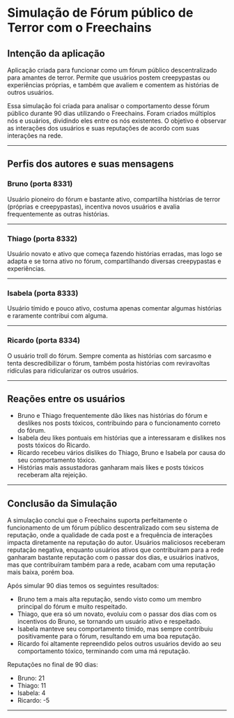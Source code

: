 # Simulação de Fórum público de Terror com o Freechains

## Intenção da aplicação


Aplicação criada para funcionar como um fórum público descentralizado para amantes de terror. Permite que usuários postem creepypastas ou experiências próprias, e também que avaliem e comentem as histórias de outros usuários.

Essa simulação foi criada para analisar o comportamento desse fórum público durante 90 dias utilizando o Freechains. Foram criados múltiplos nós e usuários, dividindo eles entre os nós existentes. O objetivo é observar as interações dos usuários e suas reputações de acordo com suas interações na rede. 

---

## Perfis dos autores e suas mensagens

### Bruno (porta 8331)

Usuário pioneiro do fórum e bastante ativo, compartilha histórias de terror (próprias e creepypastas), incentiva novos usuários e avalia frequentemente as outras histórias.

---

### Thiago (porta 8332)

Usuário novato e ativo que começa fazendo histórias erradas, mas logo se adapta e se torna ativo no fórum, compartilhando diversas creepypastas e experiências.

---

### Isabela (porta 8333)

Usuário tímido e pouco ativo, costuma apenas comentar algumas histórias e raramente contribui com alguma.

---

### Ricardo (porta 8334)

O usuário troll do fórum. Sempre comenta as histórias com sarcasmo e tenta descredibilizar o fórum, também posta histórias com reviravoltas ridículas para ridicularizar os outros usuários.

---

## Reações entre os usuários

- Bruno e Thiago frequentemente dão likes nas histórias do fórum e deslikes nos posts tóxicos, contribuindo para o funcionamento correto do fórum.
- Isabela deu likes pontuais em histórias que a interessaram e dislikes nos posts tóxicos do Ricardo.
- Ricardo recebeu vários dislikes do Thiago, Bruno e Isabela por causa do seu comportamento tóxico.
- Histórias mais assustadoras ganharam mais likes e posts tóxicos receberam alta rejeição.

---

## Conclusão da Simulação

A simulação conclui que o Freechains suporta perfeitamente o funcionamento de um fórum público descentralizado com seu sistema de reputação, onde a qualidade de cada post e a frequência de interações impacta diretamente na reputação do autor. Usuários maliciosos receberam reputação negativa, enquanto usuários ativos que contribuíram para a rede ganharam bastante reputação com o passar dos dias, e usuários inativos, mas que contribuíram também para a rede, acabam com uma reputação mais baixa, porém boa.&#x20;

Após simular 90 dias temos os seguintes resultados:

- Bruno tem a mais alta reputação, sendo visto como um membro principal do fórum e muito respeitado.
- Thiago, que era só um novato, evoluiu com o passar dos dias com os incentivos do Bruno, se tornando um usuário ativo e respeitado.
- Isabela manteve seu comportamento tímido, mas sempre contribuiu positivamente para o fórum, resultando em uma boa reputação.
- Ricardo foi altamente repreendido pelos outros usuários devido ao seu comportamento tóxico, terminando com uma má reputação.

Reputações no final de 90 dias:

- Bruno: 21
- Thiago: 11
- Isabela: 4
- Ricardo: -5

---
